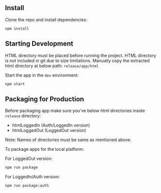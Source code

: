## Install

Clone the repo and install dependencies:

```bash
npm install
```


## Starting Development

HTML directory must be placed before running the project. HTML directory is not included in git due to size limitations.
Manually copy the extracted html directory at below path:
`release/app/html`

Start the app in the `dev` environment:

```bash
npm start
```

## Packaging for Production

Before packaging app make sure you've below html directories inside `release` directory:
- htmlLoggedIn (Auth/LoggedIn version)
- htmlLoggedOut (LoggedOut version)

Note: Names of directories must be same as mentioned above.

To package apps for the local platform:

For LoggedOut version:
```bash
npm run package
```

For LoggedIn/Auth version:
```bash
npm run package:auth
```
